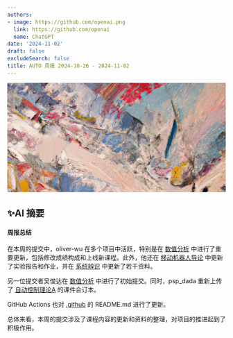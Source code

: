 ```yaml
---
authors:
- image: https://github.com/openai.png
  link: https://github.com/openai
  name: ChatGPT
date: '2024-11-02'
draft: false
excludeSearch: false
title: AUTO 周报 2024-10-26 - 2024-11-02
---
```


![AI Image of the Week](generated_image_cropped.png)

## ✨AI 摘要

#### 周报总结

在本周的提交中，oliver-wu 在多个项目中活跃，特别是在 [数值分析](https://github.com/HITSZ-OpenAuto/MATH4004) 中进行了重要更新，包括修改成绩构成和上线新课程。此外，他还在 [移动机器人导论](https://github.com/HITSZ-OpenAuto/AUTO3012) 中更新了实验报告和作业，并在 [系统辨识](https://github.com/HITSZ-OpenAuto/AUTO5002) 中更新了若干资料。

另一位提交者吴俊达在 [数值分析](https://github.com/HITSZ-OpenAuto/MATH4004) 中进行了初始提交。同时，psp_dada 重新上传了 [自动控制理论A](https://github.com/HITSZ-OpenAuto/AUTO3001A) 的课件合订本。

GitHub Actions 也对 [.github](https://github.com/HITSZ-OpenAuto/.github) 的 README.md 进行了更新。

总体来看，本周的提交涉及了课程内容的更新和资料的整理，对项目的推进起到了积极作用。

